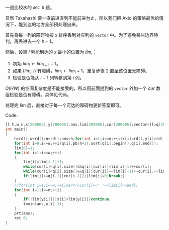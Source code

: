 一道比较水的 `AGC D` 题。

显然 Takahashi 要一直前进直到不能前进为止，所以我们把 Akio 的策略最优的情况下，能到达的地方全部预处理出来。

首先将每一列的障碍物按 $x$ 排序丢到对应列的 `vector` 中。为了避免某些边界特判，再丢进去一个 $h+1$。

然后，设第 $i$ 列能到达的 $x$ 最小的位置为 $lim_i$：

1. 初始 $lim_i \leftarrow lim_{i-1}+1$。
2. 如果 $(lim_i,i)$ 有障碍，$lim_i \leftarrow lim_i+1$，重复步骤 2 直至该位置无障碍。
3. 检验是否能从 $i-1$ 列转移到第 $i$ 列。

$O(HW)$ 的空间复杂度是不能接受的，所以用前面提到的 `vector` 外加一个 $cur$ 数组检验是否有障碍。具体见代码。

处理完 $lim$ 后，直接对于每一个可达的障碍物更新答案即可。

Code:

```cpp
ll h,w,n,x[200005],y[200005],ans,lim[200005],cur[200005];vector<ll>q[200005];
int main()
{
	h=rd();w=rd();n=rd();ans=h;for(int i=1;i<=n;++i)x[i]=rd(),y[i]=rd(),q[y[i]].pb(x[i]);
	for(int i=0;i<=w;++i)q[i].pb(h+1),sort(q[i].begin(),q[i].end());
	lim[0]=1;
	for(int i=1;i<=w;++i)
	{
		lim[i]=lim[i-1]+1;
		while(cur[i]<q[i].size()&&q[i][cur[i]]<lim[i]-1)++cur[i];
		while(cur[i]<q[i].size()&&q[i][cur[i]]==lim[i]-1)++cur[i],++lim[i];
		if(lim[i]>=q[i-1][cur[i-1]]){lim[i]=0;break;}
	}
	//for(int i=1;i<=w;++i)cerr<<cur[i]<<' '<<lim[i]<<endl;
	for(int i=1;i<=n;++i)
	{
		if(!lim[y[i]]||x[i]<lim[y[i]])continue;
		tomin(ans,x[i]-1);
	}
	prt(ans);
	ret 0;
}
```